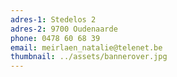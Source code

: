 ```yaml
---
adres-1: Stedelos 2
adres-2: 9700 Oudenaarde
phone: 0478 60 68 39
email: meirlaen_natalie@telenet.be
thumbnail: ../assets/bannerover.jpg
---
```

